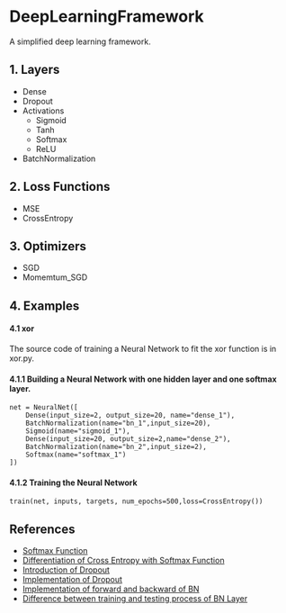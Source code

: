 DeepLearningFramework
=====
A simplified deep learning framework.<br>

## 1. Layers
* Dense
* Dropout
* Activations
  * Sigmoid
  * Tanh
  * Softmax
  * ReLU
* BatchNormalization

  

## 2. Loss Functions
* MSE
* CrossEntropy

## 3. Optimizers
* SGD 
* Momemtum_SGD 

## 4. Examples

#### 4.1 xor
The source code of training a Neural Network to fit the xor function is in xor.py.
#### 4.1.1 Building a Neural Network with one hidden layer and one softmax layer.
```
net = NeuralNet([
    Dense(input_size=2, output_size=20, name="dense_1"),
    BatchNormalization(name="bn_1",input_size=20),
    Sigmoid(name="sigmoid_1"),
    Dense(input_size=20, output_size=2,name="dense_2"),
    BatchNormalization(name="bn_2",input_size=2),
    Softmax(name="softmax_1")
])
```
#### 4.1.2 Training the Neural Network
```
train(net, inputs, targets, num_epochs=500,loss=CrossEntropy())
```

## References
* [Softmax Function](https://www.dropbox.com/s/rxrtz3auu845fuy/Softmax.pdf?dl=0)
* [Differentiation of Cross Entropy with Softmax Function](https://stats.stackexchange.com/questions/277203/differentiation-of-cross-entropy)
* [Introduction of Dropout](https://blog.csdn.net/u010089444/article/details/76725843)
* [Implementation of Dropout](https://wiseodd.github.io/techblog/2016/06/22/nn-optimization/)
* [Implementation of forward and backward of BN](https://kratzert.github.io/2016/02/12/understanding-the-gradient-flow-through-the-batch-normalization-layer.html)
* [Difference between training and testing process of BN Layer](https://www.quora.com/How-does-batch-normalization-behave-differently-at-training-time-and-test-time)



